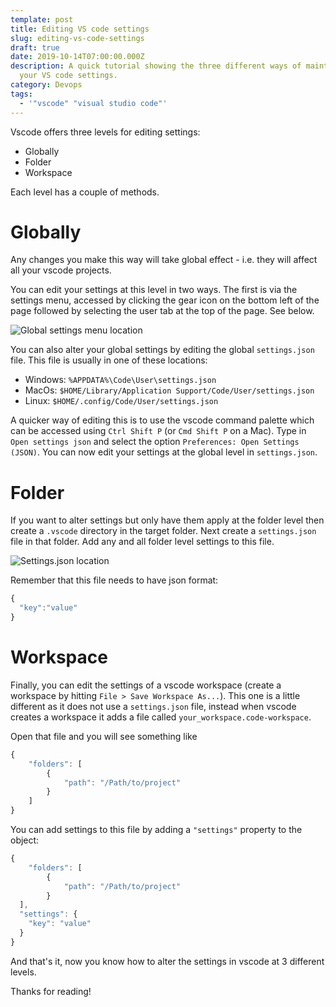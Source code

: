 ```yaml
---
template: post
title: Editing VS code settings
slug: editing-vs-code-settings
draft: true
date: 2019-10-14T07:00:00.000Z
description: A quick tutorial showing the three different ways of maintaining
  your VS code settings.
category: Devops
tags:
  - '"vscode" "visual studio code"'
---
```

Vscode offers three levels for editing settings:

* Globally
* Folder
* Workspace

Each level has a couple of methods.

# Globally

Any changes you make this way will take global effect - i.e. they will affect
all your vscode projects.

You can edit your settings at this level in two ways. The first is via the
settings menu, accessed by clicking the gear icon on the bottom left of the page
followed by selecting the user tab at the top of the page. See below.

![Global settings menu location](/media/vscode-settings-menu-location.png "Global settings menu location")

You can also alter your global settings by editing the global `settings.json`
file. This file is usually in one of these locations:

* Windows: `%APPDATA%\Code\User\settings.json`
* MacOs: `$HOME/Library/Application Support/Code/User/settings.json`
* Linux: `$HOME/.config/Code/User/settings.json`

A quicker way of editing this is to use the vscode command palette which can be
accessed using `Ctrl Shift P` (or `Cmd Shift P` on a Mac). Type in
`Open settings json` and select the option `Preferences: Open Settings (JSON)`.
You can now edit your settings at the global level in `settings.json`.

# Folder

If you want to alter settings but only have them apply at the folder level then
create a `.vscode` directory in the target folder. Next create a `settings.json`
file in that folder. Add any and all folder level settings to this file.

![Settings.json location](/media/vscode-folder-settings.png "Location of the VSCode settings.json file")

Remember that this file needs to have json format:

```jsx
{
  "key":"value"
}
```

# Workspace

Finally, you can edit the settings of a vscode workspace (create a workspace by
hitting `File > Save Workspace As...`). This one is a little different as it
does not use a `settings.json` file, instead when vscode creates a workspace it
adds a file called `your_workspace.code-workspace`.

Open that file and you will see something like

```jsx
{
	"folders": [
		{
			"path": "/Path/to/project"
		}
	]
}
```

You can add settings to this file by adding a `"settings"` property to the
object:

```jsx
{
	"folders": [
		{
			"path": "/Path/to/project"
		}
  ],
  "settings": {
    "key": "value"
  }
}
```

And that's it, now you know how to alter the settings in vscode at 3 different
levels.

Thanks for reading!